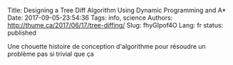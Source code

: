Title: Designing a Tree Diff Algorithm Using Dynamic Programming and A*
Date: 2017-09-05-23:54:36
Tags: info, science
Authors: http://thume.ca/2017/06/17/tree-diffing/
Slug: fhyGIpof4O
Lang: fr
status: published

Une chouette histoire de conception d'algorithme pour résoudre un problème pas si trivial que ça
